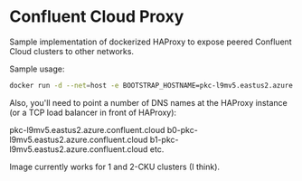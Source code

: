 # Confluent Cloud Proxy

Sample implementation of dockerized HAProxy to expose peered Confluent Cloud clusters to other networks.

Sample usage:

```bash
docker run -d --net=host -e BOOTSTRAP_HOSTNAME=pkc-l9mv5.eastus2.azure.confluent.cloud justinrlee/cc-proxy:1598567937
```

Also, you'll need to point a number of DNS names at the HAProxy instance (or a TCP load balancer in front of HAProxy):

pkc-l9mv5.eastus2.azure.confluent.cloud
b0-pkc-l9mv5.eastus2.azure.confluent.cloud
b1-pkc-l9mv5.eastus2.azure.confluent.cloud
etc. 

Image currently works for 1 and 2-CKU clusters (I think).